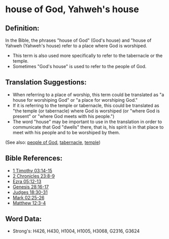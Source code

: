 # house of God, Yahweh's house #

## Definition: ##

In the Bible, the phrases "house of God" (God's house) and "house of Yahweh (Yahweh's house) refer to a place where God is worshiped.

* This term is also used more specifically to refer to the tabernacle or the temple.
* Sometimes "God's house" is used to refer to the people of God.

## Translation Suggestions: ##

* When referring to a place of worship, this term could be translated as "a house for worshiping God" or "a place for worshiping God."
* If it is referring to the temple or tabernacle, this could be translated as "the temple (or tabernacle) where God is worshiped (or "where God is present" or "where God meets with his people.")
* The word "house" may be important to use in the translation in order to communicate that God "dwells" there, that is, his spirit is in that place to meet with his people and to be worshiped by them.

(See also: [people of God](../kt/peopleofgod.md), [tabernacle](../kt/tabernacle.md), [temple](../kt/temple.md))

## Bible References: ##

* [1 Timothy 03:14-15](rc://en/tn/help/1ti/03/14)
* [2 Chronicles 23:8-9](rc://en/tn/help/2ch/23/08)
* [Ezra 05:12-13](rc://en/tn/help/ezr/05/12)
* [Genesis 28:16-17](rc://en/tn/help/gen/28/16)
* [Judges 18:30-31](rc://en/tn/help/jdg/18/30)
* [Mark 02:25-26](rc://en/tn/help/mrk/02/25)
* [Matthew 12:3-4](rc://en/tn/help/mat/12/03)

## Word Data: ##

* Strong's: H426, H430, H1004, H1005, H3068, G2316, G3624
